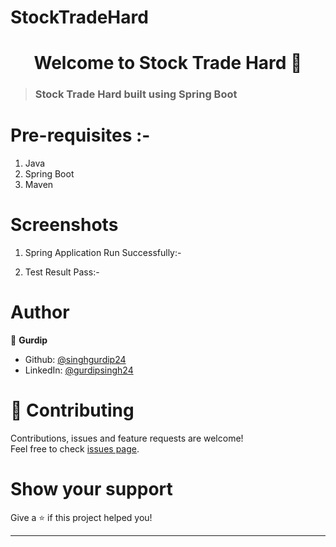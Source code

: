 # StockTradeHard

<h1 align="center">Welcome to Stock Trade Hard 👋  <a href="https://github.com/singhgurdip24/StockTradeHard" target="_blank"></a></h1>

> ### Stock Trade Hard built using Spring Boot

# Pre-requisites :-
1. Java
2. Spring Boot
3. Maven

# Screenshots
1) Spring Application Run Successfully:-


2) Test Result Pass:-

# Author

👤 **Gurdip**

* Github: [@singhgurdip24](https://github.com/singhgurdip24)
* LinkedIn: [@gurdipsingh24](https://www.linkedin.com/in/gurdipsingh24/)

# 🤝 Contributing

Contributions, issues and feature requests are welcome!<br />Feel free to check [issues page](https://github.com/singhgurdip24/StockTradeHard/issues).

# Show your support

Give a ⭐️ if this project helped you!

***
